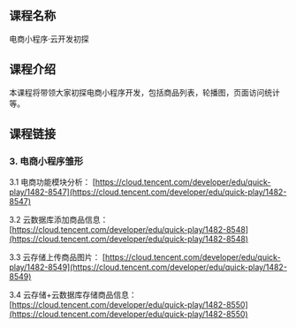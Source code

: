 ## 课程名称
电商小程序·云开发初探

## 课程介绍
本课程将带领大家初探电商小程序开发，包括商品列表，轮播图，页面访问统计等。

## 课程链接

### 3. 电商小程序雏形

3.1 电商功能模块分析：
[https://cloud.tencent.com/developer/edu/quick-play/1482-8547](https://cloud.tencent.com/developer/edu/quick-play/1482-8547)

3.2 云数据库添加商品信息：
[https://cloud.tencent.com/developer/edu/quick-play/1482-8548](https://cloud.tencent.com/developer/edu/quick-play/1482-8548)

3.3 云存储上传商品图片：
[https://cloud.tencent.com/developer/edu/quick-play/1482-8549](https://cloud.tencent.com/developer/edu/quick-play/1482-8549)

3.4 云存储+云数据库存储商品信息：
[https://cloud.tencent.com/developer/edu/quick-play/1482-8550](https://cloud.tencent.com/developer/edu/quick-play/1482-8550)


















